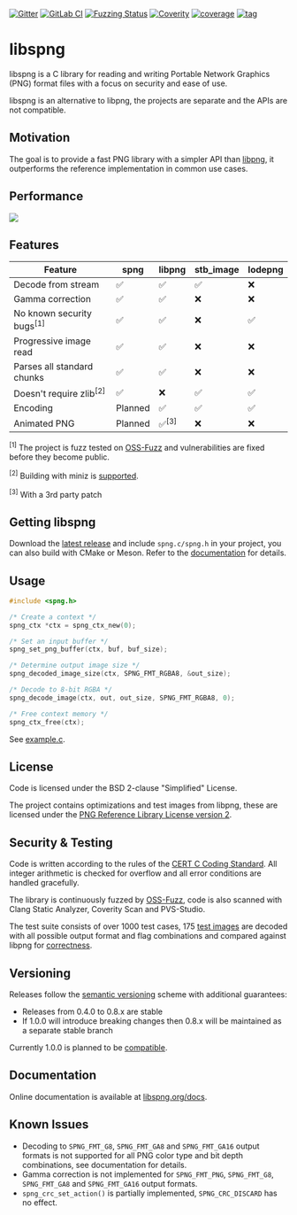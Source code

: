 [![Gitter](https://badges.gitter.im/libspng/community.svg)](https://gitter.im/libspng/community?utm_source=badge&utm_medium=badge&utm_campaign=pr-badge)
[![GitLab CI](https://gitlab.com/randy408/libspng-ci/badges/master/pipeline.svg)](https://gitlab.com/randy408/libspng-ci/pipelines/latest)
[![Fuzzing Status](https://oss-fuzz-build-logs.storage.googleapis.com/badges/libspng.svg)](https://oss-fuzz-build-logs.storage.googleapis.com/index.html#libspng)
[![Coverity](https://scan.coverity.com/projects/15336/badge.svg)](https://scan.coverity.com/projects/randy408-libspng)
[![coverage](https://gitlab.com/randy408/libspng-ci/badges/master/coverage.svg)](https://gitlab.com/randy408/libspng-ci/-/graphs/master/charts)
[![tag](https://img.shields.io/github/tag-date/randy408/libspng.svg)](https://libspng.org/download)

# libspng

libspng is a C library for reading and writing Portable Network Graphics (PNG)
format files with a focus on security and ease of use.

libspng is an alternative to libpng, the projects are separate and the APIs are
not compatible.

## Motivation

The goal is to provide a fast PNG library with a simpler API than [libpng](https://github.com/glennrp/libpng/blob/libpng16/png.h),
it outperforms the reference implementation in common use cases.

## Performance

![](https://libspng.org/perfx86.png)

## Features

| Feature                              |   spng  | libpng             | stb_image | lodepng |
|--------------------------------------|---------|--------------------|-----------|---------|
| Decode from stream                   | ✅      |  ✅               | ✅       | ❌      |
| Gamma correction                     | ✅      |  ✅               | ❌       | ❌      |
| No known security bugs<sup>[1]</sup> | ✅      |  ✅               | ❌       | ✅      |
| Progressive image read               | ✅      |  ✅               | ❌       | ❌      |
| Parses all standard chunks           | ✅      |  ✅               | ❌       | ❌      |
| Doesn't require zlib<sup>[2]</sup>   | ✅      |  ❌               | ✅       | ✅      |
| Encoding                             | Planned  |  ✅               | ✅       | ✅      |
| Animated PNG                         | Planned  |  ✅<sup>[3]</sup> | ❌       | ❌      |

<sup>[1]</sup> The project is fuzz tested on [OSS-Fuzz](https://github.com/google/oss-fuzz) and vulnerabilities are fixed before they become public.

<sup>[2]</sup> Building with miniz is [supported](docs/build.md#miniz).

<sup>[3]</sup> With a 3rd party patch

## Getting libspng

Download the [latest release](https://libspng.org/download) and include `spng.c/spng.h` in your project,
you can also build with CMake or Meson. Refer to the [documentation](https://libspng.org/docs) for details.

## Usage

```c
#include <spng.h>

/* Create a context */
spng_ctx *ctx = spng_ctx_new(0);

/* Set an input buffer */
spng_set_png_buffer(ctx, buf, buf_size);

/* Determine output image size */
spng_decoded_image_size(ctx, SPNG_FMT_RGBA8, &out_size);

/* Decode to 8-bit RGBA */
spng_decode_image(ctx, out, out_size, SPNG_FMT_RGBA8, 0);

/* Free context memory */
spng_ctx_free(ctx);
```

See [example.c](https://github.com/randy408/libspng/blob/v0.6.1/examples/example.c).

## License

Code is licensed under the BSD 2-clause "Simplified" License.

The project contains optimizations and test images from libpng, these are licensed under the
[PNG Reference Library License version 2](http://www.libpng.org/pub/png/src/libpng-LICENSE.txt).

## Security & Testing

Code is written according to the rules of the
[CERT C Coding Standard](https://wiki.sei.cmu.edu/confluence/display/c/SEI+CERT+C+Coding+Standard).
All integer arithmetic is checked for overflow and all error conditions are handled gracefully.

The library is continuously fuzzed by [OSS-Fuzz](https://github.com/google/oss-fuzz),
code is also scanned with Clang Static Analyzer, Coverity Scan and PVS-Studio.

The test suite consists of over 1000 test cases,
175 [test images](http://www.schaik.com/pngsuite/) are decoded with all possible
output format and flag combinations and compared against libpng for [correctness](tests/README.md#Correctness).

## Versioning

Releases follow the [semantic versioning](https://semver.org/) scheme with additional guarantees:

* Releases from 0.4.0 to 0.8.x are stable
* If 1.0.0 will introduce breaking changes then 0.8.x will be maintained as a separate stable branch

Currently 1.0.0 is planned to be [compatible](https://github.com/randy408/libspng/issues/3).

## Documentation

Online documentation is available at [libspng.org/docs](https://libspng.org/docs).

## Known Issues

* Decoding to `SPNG_FMT_G8`, `SPNG_FMT_GA8` and `SPNG_FMT_GA16` output formats is not supported
 for all PNG color type and bit depth combinations, see documentation for details.
* Gamma correction is not implemented for `SPNG_FMT_PNG`, `SPNG_FMT_G8`, `SPNG_FMT_GA8`
 and `SPNG_FMT_GA16` output formats.
* `spng_crc_set_action()` is partially implemented, `SPNG_CRC_DISCARD` has no effect.
